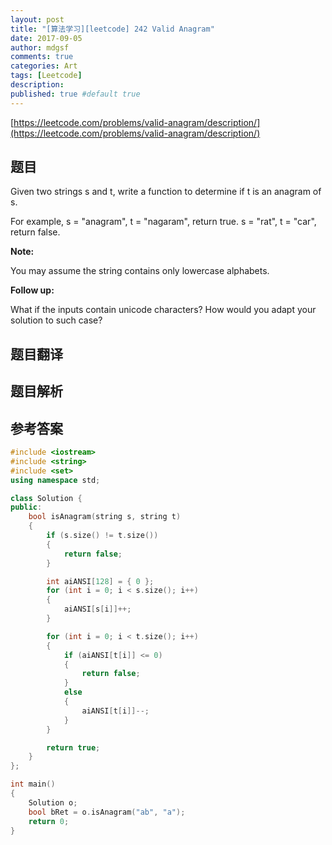 ```yaml
---
layout: post
title: "[算法学习][leetcode] 242 Valid Anagram"
date: 2017-09-05
author: mdgsf
comments: true
categories: Art
tags: [Leetcode]
description:
published: true #default true
---
```


[https://leetcode.com/problems/valid-anagram/description/](https://leetcode.com/problems/valid-anagram/description/)

## 题目

Given two strings s and t, write a function to determine if t is an anagram of s.

For example,
s = "anagram", t = "nagaram", return true.
s = "rat", t = "car", return false.

**Note:**

You may assume the string contains only lowercase alphabets.

**Follow up:**

What if the inputs contain unicode characters? How would you adapt your solution to such case?

## 题目翻译

## 题目解析

## 参考答案

```c++
#include <iostream>
#include <string>
#include <set>
using namespace std;

class Solution {
public:
    bool isAnagram(string s, string t)
    {
        if (s.size() != t.size())
        {
            return false;
        }

        int aiANSI[128] = { 0 };
        for (int i = 0; i < s.size(); i++)
        {
            aiANSI[s[i]]++;
        }

        for (int i = 0; i < t.size(); i++)
        {
            if (aiANSI[t[i]] <= 0)
            {
                return false;
            }
            else
            {
                aiANSI[t[i]]--;
            }
        }

        return true;
    }
};

int main()
{
    Solution o;
    bool bRet = o.isAnagram("ab", "a");
    return 0;
}
```
